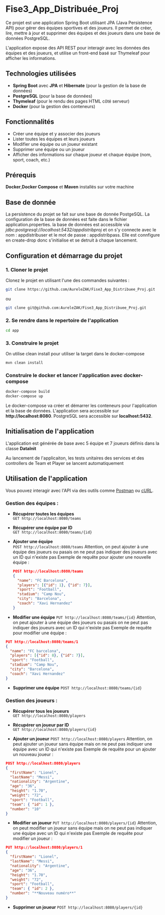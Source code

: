# Fise3_App_Distribuée_Proj

Ce projet est une application Spring Boot utilisant JPA (Java Persistence API) pour gérer des équipes sportives et des joueurs. Il permet de créer, lire, mettre à jour et supprimer des équipes et des joueurs dans une base de données PostgreSQL.

L'application expose des API REST pour interagir avec les données des équipes et des joueurs, et utilise un front-end basé sur Thymeleaf pour afficher les informations.

## Technologies utilisées

- **Spring Boot** avec **JPA** et **Hibernate** (pour la gestion de la base de données)
- **PostgreSQL** (pour la base de données)
- **Thymeleaf** (pour le rendu des pages HTML côté serveur)
- **Docker** (pour la gestion des conteneurs)

## Fonctionnalités

- Créer une équipe et y associer des joueurs
- Lister toutes les équipes et leurs joueurs
- Modifier une équipe ou un joueur existant
- Supprimer une équipe ou un joueur
- Afficher des informations sur chaque joueur et chaque équipe (nom, sport, coach, etc.)

## Prérequis

**Docker**,**Docker Compose** et **Maven** installés sur votre machine

## Base de donnée

La persistence du projet se fait sur une base de donnée PostgeSQL. La configuration de la base de données est faite dans le fichier application.properties.
la base de données est accessible via *jdbc:postgresql://localhost:5432/appdistribproj*
et on s'y connecte avec le nom : appdistribuser et le mot de passe : appdistribpass.
Elle est connfigure en create-drop donc s'initialise et se detruit à chaque lancement.

## Configuration et démarrage du projet

### 1. Cloner le projet

Clonez le projet en utilisant l'une des commandes suivantes :

```bash
git clone https://github.com/AureleZAK/Fise3_App_Distribuee_Proj.git
```
ou
```bash
git clone git@github.com:AureleZAK/Fise3_App_Distribuee_Proj.git
```

### 2. Se rendre dans le repertoire de l'application
```bash
cd app
```

### 3. Construire le projet
On utilise clean install pour utiliser la target dans le docker-compose
```bash
mvn clean install
```

### Construire le docker et lancer l'application avec docker-compose
```bash
docker-compose build
docker-compose up
```

Le docker-compose va créer et démarrer les conteneurs pour l'application et la base de données.
L'application sera accessible sur **http://localhost:8080**.
PostgreSQL sera accessible sur **localhost:5432**.

## Initialisation de l'application

L'application est générée de base avec 5 équipe et 7 joueurs définis dans la classe **DataInit**

Au lancement de l'applicaiton, les tests unitaires des services et des controllers de Team et Player se lancent automatiquement

## Utilisation de l'application 

Vous pouvez interagir avec l'API via des outils comme [Postman](https://www.postman.com/) ou [cURL](https://curl.se/).

### Gestion des équipes :
  
- **Récupérer toutes les équipes**  
  `GET http://localhost:8080/teams`  

- **Récupérer une équipe par ID**  
  `GET http://localhost:8080/teams/{id}`  

- **Ajouter une équipe**  
  `POST http://localhost:8080/teams`
  Attention, on peut ajouter à une équipe des joueurs ou pasais on ne peut pas indiquer des joueurs avec un ID qui n'existe pas
  Exemple de requête pour ajouter une nouvelle équipe :
  ```json
  POST http://localhost:8080/teams
  {
    "name": "FC Barcelona",
    "players": [{"id": 1}, {"id": 7}],
    "sport": "Football",
    "stadium": "Camp Nou",
    "city": "Barcelona",
    "coach": "Xavi Hernandez"
  }
  
- **Modifier une équipe**
`PUT http://localhost:8080/teams/{id}`
Attention, on peut ajouter à une équipe des joueurs ou pasais on ne peut pas indiquer des joueurs avec un ID qui n'existe pas
Exemple de requête pour modifier une équipe :
```json
PUT http://localhost:8080/teams/1
{
  "name": "FC barcelona",
  "players": [{"id": 8}, {"id": 7}],
  "sport": "Football",
  "stadium": "Camp Nou",
  "city": "Barcelona",
  "coach": "Xavi Hernandez"
}
```

- **Supprimer une équipe**
`POST http://localhost:8080/teams/{id}`

### Gestion des joueurs :

- **Récupérer tous les joueurs**  
  `GET http://localhost:8080/players`  

- **Récupérer un joueur par ID**  
  `GET http://localhost:8080/players/{id}`  

- **Ajouter un joueur**
`POST http://localhost:8080/players`
Attention, on peut ajouter un joueur sans équipe mais on ne peut pas indiquer une équipe avec un ID qui n'existe pas
Exemple de requête pour un ajouter un nouveau joueur :
```json
POST http://localhost:8080/players
{
  "firstName": "Lionel",
  "lastName": "Messi",
  "nationality": "Argentine",
  "age": "36",
  "height": "1.70",
  "weight": "72",
  "sport": "Football",
  "team": { "id": 1 },
  "number": "10"
}
```

- **Modifier un joueur**
`PUT http://localhost:8080/players/{id}`
Attention, on peut modifier un joueur sans équipe mais on ne peut pas indiquer une équipe avec un ID qui n'existe pas
Exemple de requête pour modifier un joueur :
```json
PUT http://localhost:8080/players/1
{
  "firstName": "Lionel",
  "lastName": "Messi",
  "nationality": "Argentine",
  "age": "36",
  "height": "1.70",
  "weight": "72",
  "sport": "Football",
  "team": { "id": 2 },
  "number": "**Nouveau numéro**"
}
```

- **Supprimer un joueur**
`POST http://localhost:8080/players/{id}`

